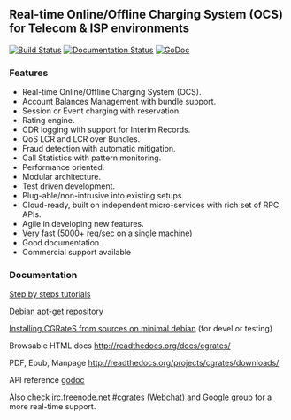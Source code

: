 ## Real-time Online/Offline Charging System (OCS) for Telecom & ISP environments ##

[![Build Status](https://secure.travis-ci.org/cgrates/cgrates.png)](http://travis-ci.org/cgrates/cgrates)
[![Documentation Status](https://readthedocs.org/projects/cgrates/badge/?version=v0.10)](https://cgrates.readthedocs.io/en/v0.10/?badge=v0.10)
[![GoDoc](https://pkg.go.dev/badge/github.com/cgrates/cgrates)](https://pkg.go.dev/github.com/cgrates/cgrates@v0.10.2)

### Features ###
+ Real-time Online/Offline Charging System (OCS).
+ Account Balances Management with bundle support.
+ Session or Event charging with reservation.
+ Rating engine.
+ CDR logging with support for Interim Records.
+ QoS LCR and LCR over Bundles.
+ Fraud detection with automatic mitigation.
+ Call Statistics with pattern monitoring.
+ Performance oriented.
+ Modular architecture.
+ Test driven development.
+ Plug-able/non-intrusive into existing setups.
+ Cloud-ready, built on independent micro-services with rich set of RPC APIs.
+ Agile in developing new features.
+ Very fast (5000+ req/sec on a single machine)
+ Good documentation.
+ Commercial support available

### Documentation ###
[Step by steps tutorials](https://cgrates.readthedocs.org/en/v0.10/tut_freeswitch.html)

[Debian apt-get repository](https://cgrates.readthedocs.io/en/v0.10/installation.html#debian-jessie-wheezy)

[Installing CGRateS from sources on minimal debian](https://asciinema.org/a/0lwlputceg52xssqgra7wjza0) (for devel or testing)

Browsable HTML docs http://readthedocs.org/docs/cgrates/

PDF, Epub, Manpage http://readthedocs.org/projects/cgrates/downloads/

API reference [godoc](https://pkg.go.dev/github.com/cgrates/cgrates@v0.10.0/apier)

Also check [irc.freenode.net #cgrates](irc://irc.freenode.net:6667/cgrates)  ([Webchat](http://webchat.freenode.net?randomnick=1&channels=%23cgrates)) and [Google group](https://groups.google.com/forum/#!forum/cgrates) for a more real-time support.

